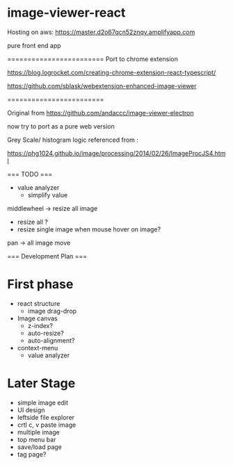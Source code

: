 # image-viewer-react

Hosting on aws: https://master.d2o67qcn52znqy.amplifyapp.com 

pure front end app

========================
Port to chrome extension

https://blog.logrocket.com/creating-chrome-extension-react-typescript/ 

https://github.com/sblask/webextension-enhanced-image-viewer

========================

Original from https://github.com/andaccc/image-viewer-electron

now try to port as a pure web version 

Grey Scale/ histogram logic referenced from :

https://phg1024.github.io/image/processing/2014/02/26/ImageProcJS4.html

=== TODO ===
- value analyzer
  - simplify value

middlewheel -> resize all image
- resize all ?
- resize single image when mouse hover on image?

pan -> all image move

=== Development Plan ===

# First phase
- react structure
  - image drag-drop
- Image canvas
  - z-index?
  - auto-resize?
  - auto-alignment?
- context-menu
  - value analyzer
# Later Stage
- simple image edit
- UI design
- leftside file explorer
- crtl c, v paste image 
- multiple image
- top menu bar
- save/load page
- tag page?
